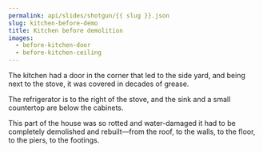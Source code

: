 ```yaml
---
permalink: api/slides/shotgun/{{ slug }}.json
slug: kitchen-before-demo
title: Kitchen before demolition
images:
  - before-kitchen-door
  - before-kitchen-ceiling
---
```

The kitchen had a door in the corner that led to the side yard, and being next to the stove, it was covered in decades of grease.

The refrigerator is to the right of the stove, and the sink and a small countertop are below the cabinets.

This part of the house was so rotted and water-damaged it had to be completely demolished and rebuilt—from the roof, to the walls, to the floor, to the piers, to the footings.